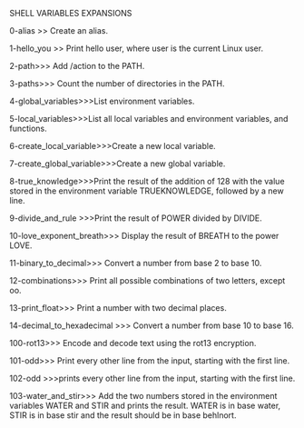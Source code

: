 SHELL VARIABLES EXPANSIONS

0-alias >> Create an alias.

1-hello_you >> Print hello user, where user is the current Linux user.

2-path>>> Add /action to the PATH.

3-paths>>> Count the number of directories in the PATH.

4-global_variables>>>List environment variables.

5-local_variables>>>List all local variables and environment variables, and functions.

6-create_local_variable>>>Create a new local variable.

7-create_global_variable>>>Create a new global variable.

8-true_knowledge>>>Print the result of the addition of 128 with the value stored in the environment variable TRUEKNOWLEDGE, followed by a new line.

9-divide_and_rule >>>Print the result of POWER divided by DIVIDE.

10-love_exponent_breath>>> Display the result of BREATH to the power LOVE.

11-binary_to_decimal>>> Convert a number from base 2 to base 10.

12-combinations>>> Print all possible combinations of two letters, except oo.

13-print_float>>> Print a number with two decimal places.

14-decimal_to_hexadecimal >>> Convert a number from base 10 to base 16.

100-rot13>>> Encode and decode text using the rot13 encryption.

101-odd>>> Print every other line from the input, starting with the first line.

102-odd >>>prints every other line from the input, starting with the first line.

103-water_and_stir>>> Add the two numbers stored in the environment variables WATER and STIR and prints the result. WATER is in base water, STIR is in base stir and the result should be in base behlnort.
